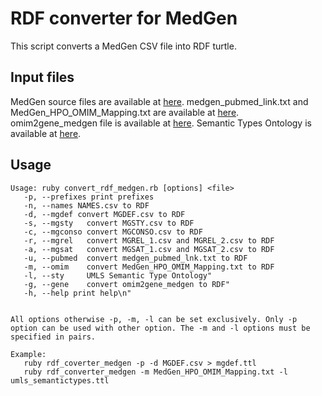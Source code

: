 # RDF converter for MedGen

This script converts a MedGen CSV file into RDF turtle.

## Input files

MedGen source files are available at [here](https://ftp.ncbi.nlm.nih.gov/pub/medgen/csv/). 
medgen_pubmed_link.txt and MedGen_HPO_OMIM_Mapping.txt are available at [here](https://ftp.ncbi.nlm.nih.gov/pub/medgen/).
omim2gene_medgen file is available at [here](ftp://ftp.ncbi.nih.gov/gene/DATA/mim2gene_medgen).
Semantic Types Ontology is available at [here](https://bioportal.bioontology.org/ontologies/STY).

## Usage

    Usage: ruby convert_rdf_medgen.rb [options] <file>
       -p, --prefixes print prefixes
       -n, --names NAMES.csv to RDF
       -d, --mgdef convert MGDEF.csv to RDF
       -s, --mgsty   convert MGSTY.csv to RDF
       -c, --mgconso convert MGCONSO.csv to RDF
       -r, --mgrel   convert MGREL_1.csv and MGREL_2.csv to RDF
       -a, --mgsat   convert MGSAT_1.csv and MGSAT_2.csv to RDF
       -u, --pubmed  convert medgen_pubmed_lnk.txt to RDF
       -m, --omim    convert MedGen_HPO_OMIM_Mapping.txt to RDF
       -l, --sty     UMLS Semantic Type Ontology"
       -g, --gene    convert omim2gene_medgen to RDF"
       -h, --help print help\n"


    All options otherwise -p, -m, -l can be set exclusively. Only -p option can be used with other option. The -m and -l options must be specified in pairs.

    Example:
       ruby rdf_coverter_medgen -p -d MGDEF.csv > mgdef.ttl
       ruby rdf_converter_medgen -m MedGen_HPO_OMIM_Mapping.txt -l umls_semantictypes.ttl

